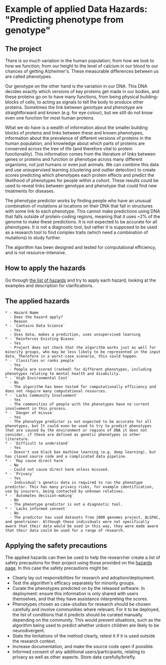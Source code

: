 # Example of applied Data Hazards: "Predicting phenotype from genotype"

## The project

There is so much variation in the human population; from how we look to how we function; from our height to the level of calcium in our blood to our chances of getting Alzheimer's. 
These measurable differences between us are called phenotypes. 

Our genotype on the other hand is the variation in our DNA. 
This DNA decides exactly which versions of key proteins get made in our bodies, and these proteins go on to have many functions, from being physical building-blocks of cells, to acting as signals to tell the body to produce other proteins. 
Sometimes the link between genotype and phenotype are straightforward and known (e.g. for eye colour), but we still do not know even one function for most human proteins.

What we do have is a wealth of information about the smaller building blocks of proteins and links between these and known phenotypes, information about the prevalence of different versions of proteins in the human population, and knowledge about which parts of proteins are conserved across the tree of life (and therefore vital to protein functionality).
This information comes from the literature of links between genes or proteins and function or phenotype across many different organisms, not just humans or even just animals.
We can combine this data and use unsupervised learning (clustering and outlier detection) to create scores predicting which phenotypes each protein effects and predict the likelihood of phenotypes for people within a cohort.
These results could be used to reveal links between genotype and phenotype that could find new treatments for diseases. 

The phenotype predictor works by finding people who have an unusual combination of mutations at locations on their DNA that fall in structures with some link to each phenotype. 
This cannot make predictions using DNA that falls outside of protein-coding regions, meaning that it uses ~2% of the genome to make these predictions.
It is not expected to be accurate for all phenotypes. 
It is not a diagnostic tool, but rather it is supposed to be used as a research tool to find complex traits (which need a combination of mutations) to study further.

The algorithm has been designed and tested for computational efficiency, and is not resource-intensive.

## How to apply the hazards
Go through [the list of hazards](../../data-hazards.md) and try to apply each hazard, looking at the examples and description for clarifications. 

## The applied hazards

```{list-table}
* - Hazard Name
  - Does the hazard apply?
  - Reason
* - `Contains Data Science`
  - Yes
  - Uses data, makes a prediction, uses unsupervised learning
* - `Reinforces Existing Biases`
  - Yes
  - Project does not check that the algorithm works just as well for minority groups, who may be less likely to be represented in the input data. Therefore in a worst-case scenario, this could happen. 
* - `Classifies or ranks people`
  - Yes
  - People are scored (ranked) for different phenotypes, including phenotypes relating to mental health and disability.
* - `High Environmental Cost`
  - No
  - The algorithm has been tested for computationally efficiency and does not require many computational resources.
* - `Lacks Community Involvement`
  - Yes
  - The communities of people with the phenotypes have no current involvement in this process. 
* - `Danger of misuse`
  - Yes
  - The phenotype predictor is not expected to be accurate for all phenotypes, but It could even be used to try to predict phenotypes that are caused by the environment or regions of DNA it does not consider, if these are defined as genetic phenotypes in other literature. 
* - `Difficult to understand`
  - Yes
  - Doesn't use black box machine learning (e.g. deep learning), but has closed source code and a complicated data pipeline.
* - `May cause direct harm`
  - No
  - Could not cause direct harm unless misused.
* - `Privacy`
  - Yes
  - Individual's genetic data is required to run the phenotype predictor. This has many privacy risks, for example identification, use by insurers, being contacted by unknown relatives.
* - `Automates decision-making`
  - No
  - The phenotype predictor is not a diagnostic tool.
* - `Lacks informed consent`
  - No
  - The predictor has used datasets from 1000 genomes project, ALSPAC, and genetrainer. Although these individuals were not specifically aware that their data would be used in this way, they were made aware that their data could be used for a range of research.
```

## Applying the safety precautions
The applied hazards can then be used to help the researcher create a list of safety precautions for their project using those provided on the [hazards page](../../data-hazards.md). 
In this case the safety precautions might be:
- Clearly lay out responsibilities for research and adoption/deployment.
- Test the algorithm's efficacy separately for minority groups.
- Curate the phenotypes predicted on by the released software. In deployment: ensure this information is only shared with users themselves, and that they have assistance interpreting the scores.
- Phenotypes chosen as case-studies for research should be chosen carefully and involve communities where relevant. For it to be deployed, the list of conditions that it predicts should be curated manually depending on the community. This would prevent situations, such as the algorithm being used to predict whether unborn children are likely to be neurodivergent. 
- State the limitations of the method clearly, retest it if it is used outside the research context.
- Increase documentation, and make the source code open if possible.
- Informed consent of any additional users/participants, relating to privacy as well as other aspects. Store data carefully/briefly.
